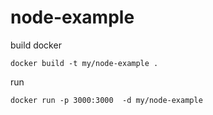 # node-example
build docker
```
docker build -t my/node-example .
```
run
```
docker run -p 3000:3000  -d my/node-example
```
